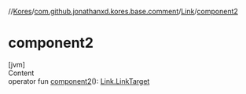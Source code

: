 //[Kores](../../index.md)/[com.github.jonathanxd.kores.base.comment](../index.md)/[Link](index.md)/[component2](component2.md)



# component2  
[jvm]  
Content  
operator fun [component2](component2.md)(): [Link.LinkTarget](-link-target/index.md)  



